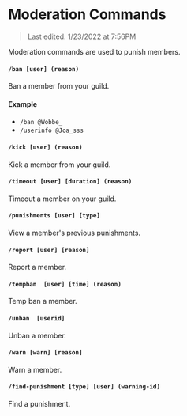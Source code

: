 # Moderation Commands

> Last edited: 1/23/2022 at 7:56PM

Moderation commands are used to punish members.

#### `/ban [user] (reason)`
Ban a member from your guild.

#### Example
- `/ban @Wobbe_`
- `/userinfo @Joa_sss`

#### `/kick [user] (reason)`
Kick a member from your guild.

#### `/timeout [user] [duration] (reason)`
Timeout a member on your guild.

#### `/punishments [user] [type]`
View a member's previous punishments.

#### `/report [user] [reason]`
Report a member.

#### `/tempban  [user] [time] (reason)`
Temp ban a member.

#### `/unban  [userid]`
Unban a member.

#### `/warn [warn] [reason]`
Warn a member.

#### `/find-punishment [type] [user] (warning-id)`
Find a punishment.